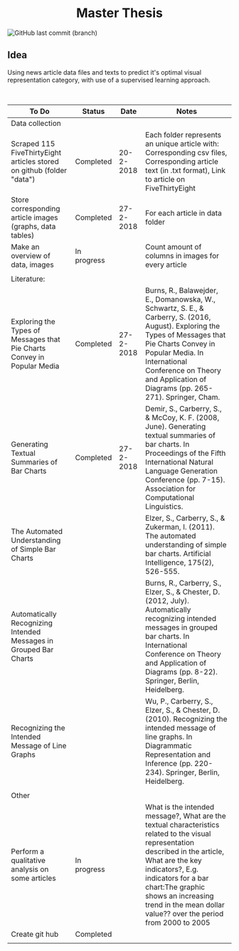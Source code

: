 <h1 align="center">Master Thesis</h1>

![GitHub last commit (branch)](https://img.shields.io/github/last-commit/mikevanlenthe/master-thesis.svg?longCache=true&style=for-the-badge)


## Idea
Using news article data files and texts to predict it's optimal visual representation category, with use of a supervised learning approach. 

<br>

<!-- 
## To do
## In progress   
*	Perform a qualitative analysis on some articles:
    *	What is the intended message? 
          *	What are the textual characteristics related to the visual representation described in the article
              *	What are the key indicators?
              *	E.g. indicators for a bar chart:
                  *	The graphic shows an increasing trend in the mean dollar value…… over the period from 2000 to 2005

## Done
*	Study of paper: Exploring the Types of Messages that Pie Charts Convey in Popular Media 
    *	Burns, R., Balawejder, E., Domanowska, W., Schwartz, S. E., & Carberry, S. (2016, August). Exploring the Types of Messages that Pie Charts Convey in Popular Media. In International Conference on Theory and Application of Diagrams (pp. 265-271). Springer, Cham.

*	On the homepage of my github I will generate an overview of my progress 
*	Github created: https://github.com/Mikevanlenthe/Master-thesis/
    *	Folder structure:
          *	Data: Article texts, csv files 
          *	Code: Used Python programs
          
*	For each article in data folder:
    *	Store corresponding article images (graphs, data tables) 

*	Data collected (so far)
    *	Scraped +- 80 FiveThirtyEight articles stored on github (folder "data")
          *	Each folder represents an unique article with:
          *	Corresponding csv files 
          *	Corresponding article text (in .txt format) 
          *	Link to article on FiveThirtyEight

*	Study of paper: Generating Textual Summaries of Bar Charts 
    *	Demir, S., Carberry, S., & McCoy, K. F. (2008, June). Generating textual summaries of bar charts. In Proceedings of the Fifth International Natural Language Generation Conference (pp. 7-15). Association for Computational Linguistics.

*	On github I will add a folder where I will store the weekly minutes
-->


| To Do                                                                   | Status      | Date      | Notes                                                                                                                                                                                                                                                                                                 |
|-------------------------------------------------------------------------|-------------|-----------|-------------------------------------------------------------------------------------------------------------------------------------------------------------------------------------------------------------------------------------------------------------------------------------------------------|
| Data collection                                                         |             |           |                                                                                                                                                                                                                                                                                                       |
| Scraped 115 FiveThirtyEight articles stored on github (folder "data")   | Completed   | 20-2-2018 | Each folder represents an unique article with: Corresponding csv files, Corresponding article text (in .txt format), Link to article on FiveThirtyEight                                                                                                                                               |
| Store corresponding article images (graphs, data tables)                | Completed   | 27-2-2018 | For each article in data folder                                                                                                                                                                                                                                                                       |
| Make an overview of data, images                                        | In progress |           | Count amount of columns in images for every article                                                                                                                                                                                                                                                   |
|                                                                         |             |           |                                                                                                                                                                                                                                                                                                       |
| Literature:                                                             |             |           |                                                                                                                                                                                                                                                                                                       |
| Exploring the Types of Messages that Pie Charts Convey in Popular Media | Completed   | 27-2-2018 | Burns, R., Balawejder, E., Domanowska, W., Schwartz, S. E., & Carberry, S. (2016, August). Exploring the Types of Messages that Pie Charts Convey in Popular Media. In International Conference on Theory and Application of Diagrams (pp. 265-271). Springer, Cham.                                  |
| Generating Textual Summaries of Bar Charts                              | Completed   | 27-2-2018 | Demir, S., Carberry, S., & McCoy, K. F. (2008, June). Generating textual summaries of bar charts. In Proceedings of the Fifth International Natural Language Generation Conference (pp. 7-15). Association for Computational Linguistics.                                                             |
| The Automated Understanding of Simple Bar Charts                        |             |           | Elzer, S., Carberry, S., & Zukerman, I. (2011). The automated understanding of simple bar charts. Artificial Intelligence, 175(2), 526-555.                                                                                                                                                           |
| Automatically Recognizing Intended Messages in Grouped Bar Charts       |             |           | Burns, R., Carberry, S., Elzer, S., & Chester, D. (2012, July). Automatically recognizing intended messages in grouped bar charts. In International Conference on Theory and Application of Diagrams (pp. 8-22). Springer, Berlin, Heidelberg.                                                        |
| Recognizing the Intended Message of Line Graphs                         |             |           | Wu, P., Carberry, S., Elzer, S., & Chester, D. (2010). Recognizing the intended message of line graphs. In Diagrammatic Representation and Inference (pp. 220-234). Springer, Berlin, Heidelberg.                                                                                                     |
|                                                                         |             |           |                                                                                                                                                                                                                                                                                                       |
| Other                                                                   |             |           |                                                                                                                                                                                                                                                                                                       |
| Perform a qualitative analysis on some articles                         | In progress |           | What is the intended message?,  What are the textual characteristics related to the visual representation described in the article,  What are the key indicators?, E.g. indicators for a bar chart:The graphic shows an increasing trend in the mean dollar value?? over the period from 2000 to 2005 |
| Create git hub                                                          | Completed   |           |                                                                                                                                                                                                                                                                                                       |
|                                                                         |             |           |                                                                                                                                                                                                                                                                                                       |

